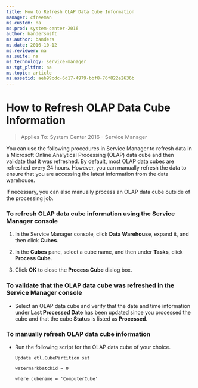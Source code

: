 ```yaml
---
title: How to Refresh OLAP Data Cube Information
manager: cfreeman
ms.custom: na
ms.prod: system-center-2016
author: bandersmsft
ms.author: banders
ms.date: 2016-10-12
ms.reviewer: na
ms.suite: na
ms.technology: service-manager
ms.tgt_pltfrm: na
ms.topic: article
ms.assetid: aeb99cdc-6d17-4979-bbf8-76f822e2636b
---
```


# How to Refresh OLAP Data Cube Information

>Applies To: System Center 2016 - Service Manager

You can use the following procedures in Service Manager to refresh data in a Microsoft Online Analytical Processing \(OLAP\) data cube and then validate that it was refreshed. By default, most OLAP data cubes are refreshed every 24 hours. However, you can manually refresh the data to ensure that you are accessing the latest information from the data warehouse.  

 If necessary, you can also manually process an OLAP data cube outside of the processing job.  

### To refresh OLAP data cube information using the Service Manager console  

1.  In the Service Manager console, click **Data Warehouse**, expand it, and then click **Cubes**.  

2.  In the **Cubes** pane, select a cube name, and then under **Tasks**, click **Process Cube**.  

3.  Click **OK** to close the **Process Cube** dialog box.  

### To validate that the OLAP data cube was refreshed in the Service Manager console  

-   Select an OLAP data cube and verify that the date and time information under **Last Processed Date** has been updated since you processed the cube and that the cube **Status** is listed as **Processed**.  

### To manually refresh OLAP data cube information  

-   Run the following script for the OLAP data cube of your choice.  

    ```  
    Update etl.CubePartition set  

    watermarkbatchid = 0  

    where cubename = 'ComputerCube'  
    ```  
